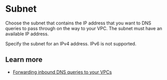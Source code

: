 # Subnet<a name="resolver-inbound-endpoint-ip-addresses-subnet"></a>

Choose the subnet that contains the IP address that you want to DNS queries to pass through on the way to your VPC\. The subnet must have an available IP address\.

Specify the subnet for an IPv4 address\. IPv6 is not supported\.

## Learn more<a name="resolver-inbound-endpoint-ip-addresses-subnet-learn-more"></a>
+ [Forwarding inbound DNS queries to your VPCs](https://docs.aws.amazon.com/Route53/latest/DeveloperGuide/resolver-forwarding-inbound-queries.html)
